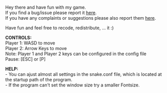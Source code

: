 Hey there and have fun with my game.  
If you find a bug/issue please report it [here](http://github.com/xKippi/Snake/issues/).  
If you have any complaints or suggestions please also report them [here](http://github.com/xKippi/Snake/issues/).  

Have fun and feel free to recode, redistribute, ... it :)  
  
**CONTROLS:**  
Player 1: WASD to move  
Player 2: Arrow Keys to move  
Note: Player 1 and Player 2 keys can be configured in the config file  
Pause: [ESC] or [P]  

**HELP:**  
 \- You can ajust almost all settings in the snake.conf file, which is located at the startup path of the program.  
 \- If the program can't set the window size try a smaller Fontsize.  
